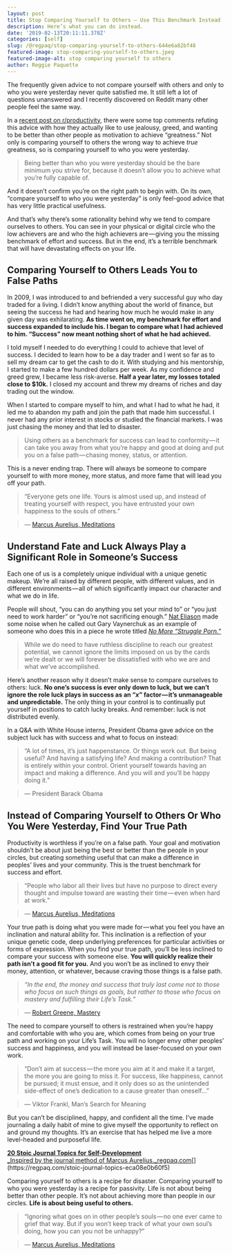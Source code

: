 ```yaml
---
layout: post
title: Stop Comparing Yourself to Others — Use This Benchmark Instead
description: Here’s what you can do instead.
date: '2019-02-13T20:11:11.378Z'
categories: [self]
slug: /@regpaq/stop-comparing-yourself-to-others-644e6a82bf48
featured-image: stop-comparing-yourself-to-others.jpeg
featured-image-alt: stop comparing yourself to others
author: Reggie Paquette
---
```


The frequently given advice to not compare yourself with others and only to who you were yesterday never quite satisfied me. It still left a lot of questions unanswered and I recently discovered on Reddit many other people feel the same way.

In a [recent post on r/productivity](https://www.reddit.com/r/productivity/comments/ao04vn/stop_comparing_yourself_to_others_and_start/), there were some top comments refuting this advice with how they actually like to use jealousy, greed, and wanting to be better than other people as motivation to achieve “greatness.” Not only is comparing yourself to others the wrong way to achieve _true_ greatness, so is comparing yourself to who you were yesterday.

> Being better than who you were yesterday should be the bare minimum you strive for, because it doesn’t allow you to achieve what you’re fully capable of.

And it doesn’t confirm you’re on the right path to begin with. On its own, “compare yourself to who you were yesterday” is only feel-good advice that has very little practical usefulness.

And that’s why there’s some rationality behind why we tend to compare ourselves to others. You can see in your physical or digital circle who the low achievers are and who the high achievers are — giving you the missing benchmark of effort and success. But in the end, it’s a terrible benchmark that will have devastating effects on your life.

## Comparing Yourself to Others Leads You to False Paths

In 2009, I was introduced to and befriended a very successful guy who day traded for a living. I didn’t know anything about the world of finance, but seeing the success he had and hearing how much he would make in any given day was exhilarating. **As time went on, my benchmark for effort and success expanded to include his. I began to compare what I had achieved to him. “Success” now meant nothing short of what he had achieved.**

I told myself I needed to do everything I could to achieve that level of success. I decided to learn how to be a day trader and I went so far as to sell my dream car to get the cash to do it. With studying and his mentorship, I started to make a few hundred dollars per week. As my confidence and greed grew, I became less risk-averse. **Half a year later, my losses totaled close to $10k.** I closed my account and threw my dreams of riches and day trading out the window.

When I started to compare myself to him, and what I had to what he had, it led me to abandon my path and join the path that made him successful. I never had any prior interest in stocks or studied the financial markets. I was just chasing the money and that led to disaster.

> Using others as a benchmark for success can lead to conformity — it can take you away from what you’re happy and good at doing and put you on a false path — chasing money, status, or attention.

This is a never ending trap. There will always be someone to compare yourself to with more money, more status, and more fame that will lead you off your path.

> “Everyone gets one life. Yours is almost used up, and instead of treating yourself with respect, you have entrusted your own happiness to the souls of others.”

> — [Marcus Aurelius, Meditations](https://regpaq.com/meditations-from-marcus-aurelius-summary-notes-quotes-2cd655533742)

## Understand Fate and Luck Always Play a Significant Role in Someone’s Success

Each one of us is a completely unique individual with a unique genetic makeup. We’re all raised by different people, with different values, and in different environments — all of which significantly impact our character and what we do in life.

People will shout, “you can do anything you set your mind to” or “you just need to work harder” or “you’re not sacrificing enough.” [Nat Eliason](https://medium.com/u/65e0b0f45be5) made some noise when he called out Gary Vaynerchuk as an example of someone who does this in a piece he wrote titled [_No More “Struggle Porn.”_](https://medium.com/@nateliason/no-more-struggle-porn-202153a01108)

> While we do need to have ruthless discipline to reach our greatest potential, we cannot ignore the limits imposed on us by the cards we’re dealt or we will forever be dissatisfied with who we are and what we’ve accomplished.

Here’s another reason why it doesn’t make sense to compare ourselves to others: luck. **No one’s success is ever only down to luck, but we can’t ignore the role luck plays in success as an “_x_” factor — it’s unmanageable and unpredictable.** The only thing in your control is to continually put yourself in positions to catch lucky breaks. And remember: luck is not distributed evenly.

In a Q&A with White House interns, President Obama gave advice on the subject luck has with success and what to focus on instead:

> “A lot of times, it’s just happenstance. Or things work out. But being useful? And having a satisfying life? And making a contribution? That is entirely within your control. Orient yourself towards having an impact and making a difference. And you will and you’ll be happy doing it.”

> — President Barack Obama

## Instead of Comparing Yourself to Others Or Who You Were Yesterday, Find Your True Path

Productivity is worthless if you’re on a false path. Your goal and motivation shouldn’t be about just being the best or better than the people in your circles, but creating something useful that can make a difference in peoples’ lives and your community. This is the truest benchmark for success and effort.

> “People who labor all their lives but have no purpose to direct every thought and impulse toward are wasting their time — even when hard at work.”

> — [Marcus Aurelius, Meditations](https://regpaq.com/meditations-from-marcus-aurelius-summary-notes-quotes-2cd655533742)

Your true path is doing what you were made for — what you feel you have an inclination and natural ability for. This inclination is a reflection of your unique genetic code, deep underlying preferences for particular activities or forms of expression. When you find your true path, you’ll be less inclined to compare your success with someone else. **You will quickly realize their path isn’t a good fit for you.** And you won’t be as inclined to envy their money, attention, or whatever, because craving those things is a false path.

> _“In the end, the money and success that truly last come not to those who focus on such things as goals, but rather to those who focus on mastery and fulfilling their Life’s Task.”_

> — [Robert Greene, Mastery](https://regpaq.com/mastery-summary-quotes-robert-greene-4434cb156e41)

The need to compare yourself to others is restrained when you’re happy and comfortable with who you are, which comes from being on your true path and working on your Life’s Task. You will no longer envy other peoples’ success and happiness, and you will instead be laser-focused on your own work.

> “Don’t aim at success — the more you aim at it and make it a target, the more you are going to miss it. For success, like happiness, cannot be pursued; it must ensue, and it only does so as the unintended side-effect of one’s dedication to a cause greater than oneself…”

> — Viktor Frankl, Man’s Search for Meaning

But you can’t be disciplined, happy, and confident all the time. I’ve made journaling a daily habit of mine to give myself the opportunity to reflect on and ground my thoughts. It’s an exercise that has helped me live a more level-headed and purposeful life.

[**20 Stoic Journal Topics for Self-Development**  
_Inspired by the journal method of Marcus Aurelius._regpaq.com](https://regpaq.com/stoic-journal-topics-eca08e0b60f5 "https://regpaq.com/stoic-journal-topics-eca08e0b60f5")[](https://regpaq.com/stoic-journal-topics-eca08e0b60f5)

Comparing yourself to others is a recipe for disaster. Comparing yourself to who you were yesterday is a recipe for passivity. Life is not about being better than other people. It’s not about achieving more than people in our circles. **Life is about being useful to others.**

> “Ignoring what goes on in other people’s souls — no one ever came to grief that way. But if you won’t keep track of what your own soul’s doing, how you can you not be unhappy?”

> — [Marcus Aurelius, Meditations](https://regpaq.com/meditations-from-marcus-aurelius-summary-notes-quotes-2cd655533742)